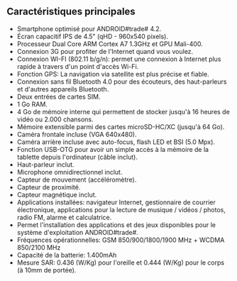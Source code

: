 ## Caractéristiques principales

* Smartphone optimisé pour ANDROID#trade# 4.2.
* Écran capacitif IPS de 4.5" (qHD - 960x540 pixels).
* Processeur Dual Core ARM Cortex A7 1.3GHz et GPU Mali-400.
* Connexion 3G pour profiter de l'Internet quand vous voulez.
* Connexion WI-FI (802.11 b/g/n): permet une connexion à Internet plus rapide à travers d'un point d'accès Wi-Fi.
* Fonction GPS: La navigation via satellite est plus précise et fiable.
* Connexion sans fil Bluetooth 4.0 pour des écouteurs, des haut-parleurs et d'autres appareils Bluetooth.
* Deux entrées de cartes SIM.
* 1 Go RAM.
* 4 Go de mémoire interne qui permettent de stocker jusqu'à 16 heures de vidéo ou 2.000 chansons.
* Mémoire extensible parmi des cartes microSD-HC/XC (jusqu'à 64 Go).
* Caméra frontale incluse (VGA 640x480).
* Caméra arrière incluse avec auto-focus, flash LED et BSI (5.0 Mpx).
* Fonction USB-OTG pour avoir un simple accès à la mémoire de la tablette depuis l'ordinateur (câble inclut).
* Haut-parleur inclut.
* Microphone omnidirectionnel inclut.
* Capteur de mouvement (accéléromètre).
* Capteur de proximité.
*	Capteur magnétique inclut.
* Applications installées: navigateur Internet, gestionnaire de courrier électronique, applications pour la lecture de musique / vidéos / photos, radio FM, alarme et calculatrice.
* Permet l'installation des applications et des jeux disponibles pour le système d'exploitation ANDROID#trade#.
* Fréquences opérationnelles: GSM 850/900/1800/1900 MHz + WCDMA 850/2100 MHz
*	Capacité de la batterie: 1.400mAh
* Mesure SAR: 0.436 (W/Kg) pour l'oreille et 0.444 (W/Kg) pour le corps (à 10mm de portée).
